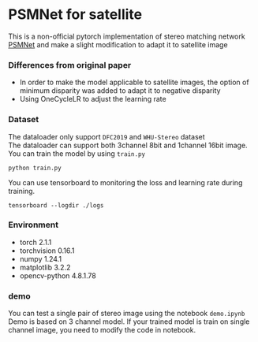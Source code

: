 # PSMNet for satellite
This is a non-official pytorch implementation of stereo matching network [PSMNet](https://arxiv.org/abs/1803.08669) and make a slight modification to adapt it to satellite image
### Differences from original paper
- In order to make the model applicable to satellite images, the option of minimum disparity was added to adapt it to negative disparity
- Using OneCycleLR to adjust the learning rate

### Dataset
The dataloader only support `DFC2019` and `WHU-Stereo` dataset<br />
The dataloader can support both 3channel 8bit and 1channel 16bit image. <br />
You can train the model by using `train.py`

```
python train.py
```
You can use tensorboard to monitoring the loss and learning rate during training.

```
tensorboard --logdir ./logs
```

### Environment
- torch                     2.1.1
- torchvision               0.16.1
- numpy                     1.24.1
- matplotlib                3.2.2
- opencv-python             4.8.1.78

### demo
You can test a single pair of stereo image using the notebook `demo.ipynb`<br />
Demo is based on 3 channel model. If your trained model is train on single channel image, you need to modify the code in notebook.